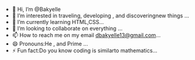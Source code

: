 - 👋 Hi, I’m @Bakyelle
- 👀 I’m interested in traveling, developing , and discoveringnew things ...
- 🌱 I’m currently learning HTML,CSS...
- 💞️ I’m looking to collaborate on everything ...
- 📫 How to reach me on my email dbakyelle13@gmail.com...
- 😄 Pronouns:He , and Prime  ...
- ⚡ Fun fact:Do you know coding is similarto mathematics...

<!---
Bakyelle/Bakyelle is a ✨ special ✨ repository because its `README.md` (this file) appears on your GitHub profile.
You can click the Preview link to take a look at your changes.
--->
